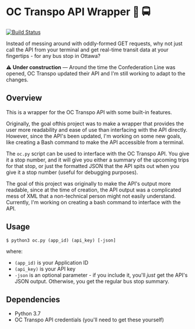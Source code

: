 # OC Transpo API Wrapper :busstop: :oncoming_bus:

[![Build Status](https://travis-ci.com/ivorysoap/PiMonth2019-PiOT.svg?branch=master)](https://travis-ci.com/ivorysoap/PiMonth2019-PiOT)

Instead of messing around with oddly-formed GET requests, why not just call the API from your terminal and get real-time transit data at your fingertips - for any bus stop in Ottawa?

:warning: **Under construction** — Around the time the Confederation Line was opened, OC Transpo updated their API and I'm still working to adapt to the changes.

## Overview

This is a wrapper for the OC Transpo API with some built-in features.

Originally, the goal ofthis project was to make a wrapper that  provides the user more readability and ease of use than interfacing with the API directly.  However, since the API's been updated, I'm working on some new goals, like creating a Bash command to make the API accessible from a terminal.

The `oc.py` script can be used to interface with the OC Transpo API.  You give it a stop number, and it will give you either a summary of the upcoming trips for that stop, or just 
the formatted JSON that the API spits out when you give it a stop number (useful for debugging purposes).

The goal of this project was originally to make the API's output more readable, since at the time of creation, the API output was a complicated mess of XML that a non-technical person might not easily understand. Currently, I'm working on creating a bash command to interface with the API.

## Usage

`$ python3 oc.py (app_id) (api_key) [-json]`

where:

* `(app_id)` is your Application ID
* `(api_key)` is your API key
* `-json` is an optional parameter - if you include it, you'll _just_ get the API's JSON output.  Otherwise, you get the regular bus stop summary.

## Dependencies

* Python 3.7
* OC Transpo API credentials (you'll need to get these yourself)
